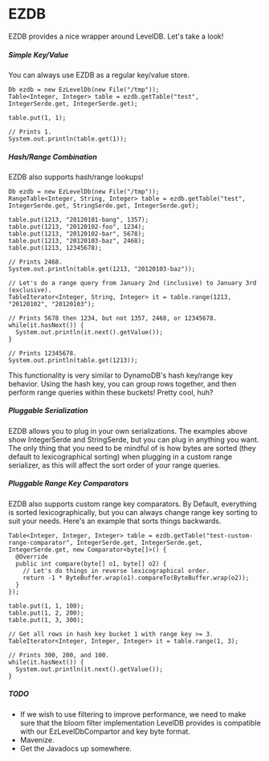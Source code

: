 # EZDB

EZDB provides a nice wrapper around LevelDB. Let's take a look!

##### Simple Key/Value

You can always use EZDB as a regular key/value store.

    Db ezdb = new EzLevelDb(new File("/tmp"));
    Table<Integer, Integer> table = ezdb.getTable("test", IntegerSerde.get, IntegerSerde.get);
    
    table.put(1, 1);
    
    // Prints 1.
    System.out.println(table.get(1));

##### Hash/Range Combination

EZDB also supports hash/range lookups!

    Db ezdb = new EzLevelDb(new File("/tmp"));
    RangeTable<Integer, String, Integer> table = ezdb.getTable("test", IntegerSerde.get, StringSerde.get, IntegerSerde.get);
    
    table.put(1213, "20120101-bang", 1357);
    table.put(1213, "20120102-foo", 1234);
    table.put(1213, "20120102-bar", 5678);
    table.put(1213, "20120103-baz", 2468);
    table.put(1213, 12345678);
    
    // Prints 2468.
    System.out.println(table.get(1213, "20120103-baz"));
    
    // Let's do a range query from January 2nd (inclusive) to January 3rd (exclusive).
    TableIterator<Integer, String, Integer> it = table.range(1213, "20120102", "20120103");
    
    // Prints 5678 then 1234, but not 1357, 2468, or 12345678.
    while(it.hasNext()) {
      System.out.println(it.next().getValue());
    }
    
    // Prints 12345678.
    System.out.println(table.get(1213));

This functionality is very similar to DynamoDB's hash key/range key behavior. Using the hash key, you can group rows together, and then perform range queries within these buckets! Pretty cool, huh?

##### Pluggable Serialization

EZDB allows you to plug in your own serializations. The examples above show IntegerSerde and StringSerde, but you can plug in anything you want. The only thing that you need to be mindful of is how bytes are sorted (they default to lexicographical sorting) when plugging in a custom range serializer, as this will affect the sort order of your range queries.

##### Pluggable Range Key Comparators

EZDB also supports custom range key comparators. By Default, everything is sorted lexicographically, but you can always change range key sorting to suit your needs. Here's an example that sorts things backwards.

    Table<Integer, Integer, Integer> table = ezdb.getTable("test-custom-range-comparator", IntegerSerde.get, IntegerSerde.get, IntegerSerde.get, new Comparator<byte[]>() {
      @Override
      public int compare(byte[] o1, byte[] o2) {
        // Let's do things in reverse lexicographical order.
        return -1 * ByteBuffer.wrap(o1).compareTo(ByteBuffer.wrap(o2));
      }
    });

    table.put(1, 1, 100);
    table.put(1, 2, 200);
    table.put(1, 3, 300);

    // Get all rows in hash key bucket 1 with range key >= 3.
    TableIterator<Integer, Integer, Integer> it = table.range(1, 3);

    // Prints 300, 200, and 100.
    while(it.hasNext()) {
      System.out.println(it.next().getValue());
    }

##### TODO

* If we wish to use filtering to improve performance, we need to make sure that the bloom filter implementation LevelDB provides is compatible with our EzLevelDbCompartor and key byte format.
* Mavenize.
* Get the Javadocs up somewhere.
